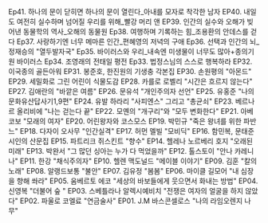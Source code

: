 Ep41. 하나의 문이 닫히면 하나의 문이 열린다_아내를 모자로 착각한 남자
EP40. 내일도 여전히 실수하며 넘어질 우리를 위해_빨강 머리 앤
EP39. 인간의 실수와 오해가 빚어낸 동물학의 역사_오해의 동물원
Ep38. 여행하며 기록하는 힘_조용환의 안데스를 걷다
Ep37. 사랑하기엔 너무 메마른 인간_편혜영의 저녁의 구애
Ep36. 선택과 인간의 뇌_정재승의 "열두발자국"
Ep35. 바이러스와 우리_내속엔 미생물이 너무도 많아+종의기원 바이러스
Ep34. 조영래의 전태일 평전
Ep33. 법정스님의 스스로 행복하라
EP32. 이국종의 골든아워
EP31. 봉준호, 한진원의 기생충 각본집
EP30. 손원평의 "아몬드"
EP29. 세밀화로 그린 어린이 식물도감
EP28. 카를로 로벨리 "시간은 흐르지 않는다"
EP27. 김애란의 "바깥은 여름"
EP26. 문유석 "개인주의자 선언"
EP25. 유홍준 "나의문화유산답사기1,9편"
EP24. 유발 하라리 "사피엔스" 그리고 "총균쇠"
EP23. 베르나르 올리비에 "나는 걷는다 끝"
EP22. 모옌의 "개구리"와 "모두 변화한다"
EP21. 아베 코보 "모래의 여자"
EP20. 어린왕자와 코스모스
EP19. 박민규 "죽은 왕녀를 위한 파반느"
EP18. 다자이 오사무 "인간실격"
EP17. 허먼 멜빌 "모비딕"
EP16. 함민복, 문태준 시인의 산문집
EP15. 파트리크 쥐스킨트 "향수"
EP14. 헬레나 노르베리 호지 "오래된 미래"
EP13. 박완서 "그 많던 싱아는 누가 다 먹었을까"
EP12. 톨스토이 "안나 카레니나"
EP11. 한강 "채식주의자"
EP10. 헬렌 맥도널드 "메이블 이야기"
EP09. 김훈 "칼의 노래"
EP08. 알랭드보통 "불안"
EP07. 김유정 "봄봄"
EP06. 마이클 길모어 "내 심장을 향해 쏴라"
EP05. 움베르토 에코 "세상의 바보들에게 웃으면서 화내는 방법"
EP04. 신영복 "더불어 숲 "
EP03. 스베틀라나 알렉시예비치 "전쟁은 여자의 얼굴을 하지 않았다"
EP02. 파울로 코엘료 "연금술사"
EP01. J.M 바스콘셀로스 "나의 라임오렌지 나무"
